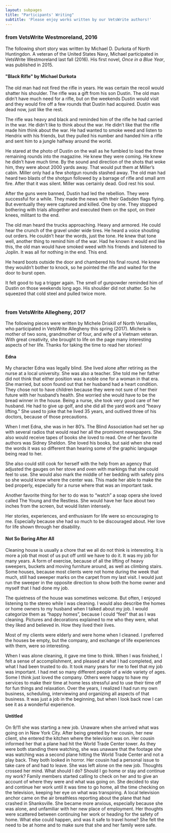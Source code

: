 ```yaml
---
layout: subpages
title: "Participants' Writing"
subtitle: 'Please enjoy works written by our VetsWrite authors!'
---
```

 


### from VetsWrite Westmoreland, 2016
The following short story was written by Michael D. Durkota of North Huntingdon. A veteran of the United States Navy, Michael participated in VetsWrite Westmoreland last fall (2016). His first novel, _Once in a Blue Year_, was published in 2015.
#### "Black Rifle" by Michael Durkota  


The old man had not fired the rifle in years. He was certain the recoil would shatter his shoulder. The rifle was a gift from his son Dustin. The old man didn’t have much need for a rifle, but on the weekends Dustin would visit and they would fire off a few rounds that Dustin had acquired. Dustin was dead now, just like the rest.

The rifle was heavy and black and reminded him of the rifle he had carried in the war. He didn’t like to think about the war. He didn’t like that the rifle made him think about the war. He had wanted to smoke weed and listen to Hendrix with his friends, but they pulled his number and handed him a rifle and sent him to a jungle halfway around the world.

He stared at the photo of Dustin on the wall as he fumbled to load the three remaining rounds into the magazine. He knew they were coming. He knew he didn’t have much time. By the sound and direction of the shots that woke him, they were about 2000 yards away. That would put them at Miller’s cabin. Miller only had a few shotgun rounds stashed away. The old man had heard two blasts of the shotgun followed by a barrage of rifle and small arm fire. After that it was silent. Miller was certainly dead. God rest his soul.

After the guns were banned, Dustin had led the rebellion. They were successful for a while. They made the news with their Gadsden flags flying. But eventually they were captured and killed. One by one. They stopped bothering with trials altogether and executed them on the spot, on their knees, militant to the end.

The old man heard the trucks approaching. Heavy and armored. He could hear the crunch of the gravel under wide tires. He heard
a voice shouting out orders. He couldn’t hear the words, just the tone. He knew that tone well, another thing to remind him of the war. Had he known it would end like this, the old man would have smoked weed with his friends and listened to Joplin. It was all for nothing in the end. This end.

He heard boots outside the door and chambered his final round. He knew they wouldn’t bother to knock, so he pointed the rifle and waited for the door to burst open.

It felt good to tug a trigger again. The smell of gunpowder reminded him of Dustin on those weekends long ago. His shoulder did not shatter. So he squeezed that cold steel and pulled twice more.  
<br>
### from VetsWrite Allegheny, 2017

The following pieces were written by Michele Driskill of North Versailles, who participated in VetsWrite Allegheny this spring (2017). Michele is mother of two sons, grandmother of four, and wife of a Vietnam veteran. With great creativity, she brought to life on the page many interesting aspects of her life. Thanks for taking the time to read her stories!

#### Edna
My character Edna was legally blind.  She lived alone after retiring as the nurse at a local university. She was also a teacher.  She told me her father did not think that either position was a noble one for a woman in that era.  She married, but soon found out that her husband had a heart condition.  They chose not to have children because they were not sure of her their future with her husband’s health.  She worried she would have to be the bread winner in the house.  Being a nurse, she took very good care of her husband.  He had to give up golf, and she did all the yard work and “heavy lifting.”  She used to joke that he lived 35 years, and outlived three of his doctors, because of those precautions.

When I met Edna, she was in her 80’s.  The Blind Association had set her up with several radios that would read her all the prominent newspapers.  She also would receive tapes of books she loved to read.  One of her favorite authors was Sidney Sheldon.  She loved his books, but said when she read the words it was so different than hearing some of the graphic language being read to her.

She also could still cook for herself with the help from an agency that adjusted the gauges on her stove and oven with markings that she could feel to use.  She would also mark the middle of her bedding with safety pins so she would know where the center was.  This made her able to make the bed properly, especially for a nurse where that was an important task.

Another favorite thing for her to do was to “watch” a soap opera she loved called The Young and the Restless.  She would have her face about two inches from the screen, but would listen intensely.

Her stories, experiences, and enthusiasm for life were so encouraging to me.  Especially because she had so much to be discouraged about.  Her love for life shown through her disability.

#### Not So Boring After All

Cleaning house is usually a chore that we all do not think is interesting.  It is more a job that most of us put off until we have to do it.  It was my job for many years.  A form of exercise, because of all the lifting of heavy sweepers, buckets and moving furniture around, as well as climbing stairs.  Some houses, because most clients were not home during the week that much, still had sweeper marks on the carpet from my last visit.  I would just run the sweeper in the opposite direction to show both the home owner and myself that I had done my job. 

The quietness of the house was sometimes welcome.  But often, I enjoyed listening to the stereo while I was cleaning.  I would also describe the homes or home owners to my husband when I talked about my job.  I would categorize them as “happy homes”, because I could “feel” that as I was cleaning.  Pictures and decorations explained to me who they were, what they liked and believed in.  How they lived their lives.

Most of my clients were elderly and were home when I cleaned.  I preferred the houses be empty, but the company, and exchange of life experiences with them, were so interesting.

When I was alone cleaning, it gave me time to think.  When I was finished, I felt a sense of accomplishment, and pleased at what I had completed, and what I had been trusted to do.   It took many years for me to feel that my job was important.  I had met so many different people of a wide variety of ages. Some I think just loved the company.  Others were happy to have my services to make their time at home less stressful and to use their time off for fun things and relaxation.  Over the years, I realized I had run my own business, scheduling, interviewing and organizing all aspects of that business.
It was just a job in the beginning, but when I look back now I can see it as a wonderful experience.

#### Untitled

On 9/11 she was starting a new job.  Unaware when she arrived what was going on in New York City.  After being greeted by her cousin, her new client, she entered the kitchen where the television was on.  Her cousin informed her that a plane had hit the World Trade Center tower.  As they were both standing there watching, she was unaware that the footage she was watching was a second plane hitting the World Trade Center and not a play back.  They both looked in horror.  Her cousin had a personal issue to take care of and had to leave.  She was left alone on the new job.  Thoughts crossed her mind.  What should I do?  Should I go home or stay and continue my work?  Family members started calling to check on her and to give an account of where they were and what was going on.  She decided to stay and continue her work until it was time to go home, all the time checking on the television, keeping her eye on what was transpiring.  A local television anchor came on the air breathless reporting about the plane that had crashed in Shanksville.  She became more anxious, especially because she was alone, and unfamiliar with her new place of employment.  Her thoughts were scattered between continuing her work or heading for the safety of home.  What else could happen, and was it safe to travel home?  She felt the need to be at home and to make sure that she and her family were safe.
 
